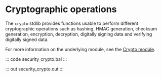 # Cryptographic operations

The `crypto` stdlib provides functions usable to perform different cryptographic operations such as hashing, HMAC generation, checksum generation, encryption, decryption, digitally signing data and  verifying digitally signed data.

For more information on the underlying module, see the [Crypto module](https://lib.ballerina.io/ballerina/crypto/latest/).

::: code security_crypto.bal :::

::: out security_crypto.out :::